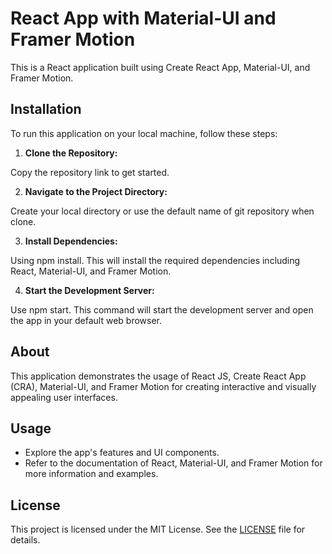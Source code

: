 # React App with Material-UI and Framer Motion

This is a React application built using Create React App, Material-UI, and Framer Motion.

## Installation

To run this application on your local machine, follow these steps:

1. **Clone the Repository:**

Copy the repository link to get started.

2. **Navigate to the Project Directory:**

Create your local directory or use the default name of git repository when clone.

3. **Install Dependencies:**

Using npm install. This will install the required dependencies including React, Material-UI, and Framer Motion.

4. **Start the Development Server:**

Use npm start. This command will start the development server and open the app in your default web browser.

## About

This application demonstrates the usage of React JS, Create React App (CRA), Material-UI, and Framer Motion for creating interactive and visually appealing user interfaces.

## Usage

- Explore the app's features and UI components.
- Refer to the documentation of React, Material-UI, and Framer Motion for more information and examples.

## License

This project is licensed under the MIT License. See the [LICENSE](LICENSE) file for details.
